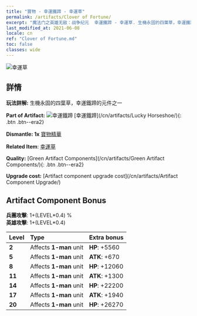 ```yaml
---
title: "寶物 - 幸運鐵蹄 - 幸運草"
permalink: /artifacts/Clover of Fortune/
excerpt: "魔法门之英雄无敌：战争纪元  幸運鐵蹄 - 幸運草. 生機永固的四葉草，幸運鐵蹄的元件之一"
last_modified_at: 2021-06-08
locale: cn
ref: "Clover of Fortune.md"
toc: false
classes: wide
---
```


 ![幸運草](/images/t/artifact_40121.png)



## 詳情

 **玩法詳解:** 生機永固的四葉草，幸運鐵蹄的元件之一

 **Part of Artifact:** ![幸運鐵蹄](/images/t/icon_artifact_12.png) [幸運鐵蹄](/cn/artifacts/Lucky Horseshoe/){: .btn .btn--era2}

 **Dismantle: 1x** [寶物精華](/cn/Items/con_905/)

 **Related Item**: [幸運草](/cn/Items/art_109/)

 **Quality:** [Green Artifact Components](/cn/artifacts/Green Artifact Components/){: .btn .btn--era2}

 **Upgrade cost:** [Artifact component upgrade cost](/cn/artifacts/Artifact Component Upgrade/)

## Artifact Component Bonus

  **兵團攻擊**: 1+(LEVEL\*0.4) %<br/>**英雄攻擊**: 1+(LEVEL\*0.4)

  |  Level  | Type |    Extra bonus  | 
  |:--------|:-----|:----------------| 
  | **2** | Affects **1-man** unit | **HP**: +5560 | 
  | **5** | Affects **1-man** unit | **ATK**: +670 | 
  | **8** | Affects **1-man** unit | **HP**: +12060 | 
  | **11** | Affects **1-man** unit | **ATK**: +1300 | 
  | **14** | Affects **1-man** unit | **HP**: +22200 | 
  | **17** | Affects **1-man** unit | **ATK**: +1940 | 
  | **20** | Affects **1-man** unit | **HP**: +26270 | 
